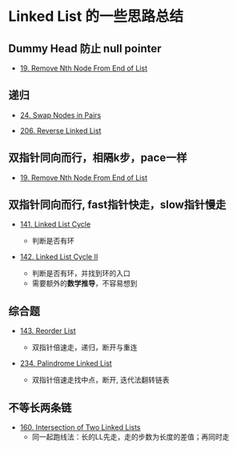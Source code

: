 # Linked List 的一些思路总结

## Dummy Head 防止 null pointer
* [19. Remove Nth Node From End of List](https://github.com/szhou12/leetcode-go/tree/main/leetcode/0019-Remove-Nth-Node-From-End-of-List)

## 递归 
* [24. Swap Nodes in Pairs](https://github.com/szhou12/leetcode-go/tree/main/leetcode/0024-Swap-Nodes-in-Pairs)

* [206. Reverse Linked List](https://github.com/szhou12/leetcode-go/tree/main/leetcode/0206-Reverse-Linked-List)

## 双指针同向而行，相隔k步，pace一样
* [19. Remove Nth Node From End of List](https://github.com/szhou12/leetcode-go/tree/main/leetcode/0019-Remove-Nth-Node-From-End-of-List)

## 双指针同向而行, fast指针快走，slow指针慢走
* [141. Linked List Cycle](https://github.com/szhou12/leetcode-go/tree/main/leetcode/0141-Linked-List-Cycle)
    * 判断是否有环

* [142. Linked List Cycle II](https://github.com/szhou12/leetcode-go/tree/main/leetcode/0142-Linked-List-Cycle-II)
    * 判断是否有环，并找到环的入口
    * 需要额外的**数学推导**，不容易想到

## 综合题
* [143. Reorder List](https://github.com/szhou12/leetcode-go/tree/main/leetcode/0143-Reorder-List)
    * 双指针倍速走，递归，断开与重连

* [234. Palindrome Linked List](https://github.com/szhou12/leetcode-go/tree/main/leetcode/0234-Palindrome-Linked-List)
    * 双指针倍速走找中点，断开, 迭代法翻转链表

## 不等长两条链
* [160. Intersection of Two Linked Lists](https://github.com/szhou12/leetcode-go/tree/main/leetcode/0160-Intersection-of-Two-Linked-Lists)
    * 同一起跑线法：长的LL先走，走的步数为长度的差值；再同时走
